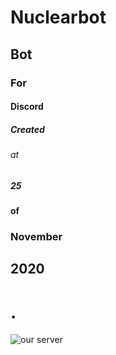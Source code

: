 # Nuclearbot
## Bot
### For
#### Discord
##### Created
###### at 
##### 25
#### of
### November
## 2020
# .


![our server](http://invidget.switchblade.xyz/781409504435896320) 
